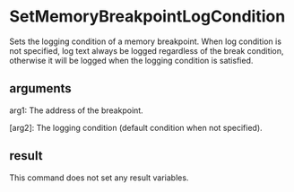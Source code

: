 # SetMemoryBreakpointLogCondition

Sets the logging condition of a memory breakpoint. When log condition is not specified, log text always be logged regardless of the break condition, otherwise it will be logged when the logging condition is satisfied.

## arguments

arg1: The address of the breakpoint.

\[arg2\]: The logging condition (default condition when not specified).

## result

This command does not set any result variables.
